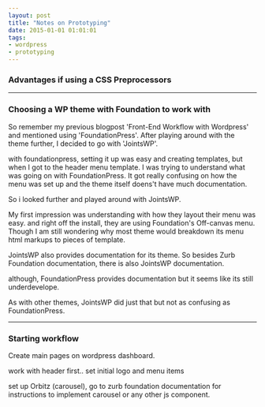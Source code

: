 ```yaml
---
layout: post
title: "Notes on Prototyping"
date: 2015-01-01 01:01:01
tags:
- wordpress
- prototyping
---
```


### Advantages if using a CSS Preprocessors



-----

### Choosing a WP theme with Foundation to work with

So remember my previous blogpost 'Front-End Workflow with Wordpress' and mentioned using 'FoundationPress'. After playing around with the theme further, I decided to go with 'JointsWP'.

with foundationpress, setting it up was easy and creating templates, but when I got to the header menu template. I was trying to understand what was going on with FoundationPress. It got really confusing on how the menu was set up and the theme itself doens't have much documentation.

So i looked further and played around with JointsWP.

My first impression was understanding with how they layout their menu was easy. and right off the install, they are using Foundation's Off-canvas menu. Though I am still wondering why most theme would breakdown its menu html markups to pieces of template.

JointsWP also provides documentation for its theme. So besides Zurb Foundation documentation, there is also JointsWP documentation.

although, FoundationPress provides documentation but it seems like its still underdevelope.

As with other themes, JointsWP did just that but not as confusing as FoundationPress.


-----

### Starting workflow

Create main pages on wordpress dashboard.

work with header first.. set initial logo and menu items

set up Orbitz (carousel), go to zurb foundation documentation for instructions to implement carousel or any other js component.
